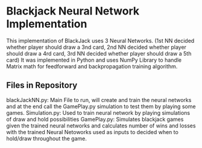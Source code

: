 # Blackjack Neural Network Implementation

This implementation of BlackJack uses 3 Neural Networks. (1st NN decided whether player should draw a 3nd card, 2nd NN decided whether player should draw a 4rd card, 3rd NN decided whether player should draw a 5th card)
It was implemented in Python and uses NumPy Library to handle Matrix math for feedforward and backpropagation training algorithm.

## Files in Repository
blackJackNN.py: Main File to run, will create and train the neural networks and at
the end call the GamePlay.py simulation to test them by playing some games.
Simulation.py: Used to train neural network by playing simulations of draw and
hold possibilities
GamePlay.py: Simulates blackjack games given the trained neural networks and
calculates number of wins and losses with the trained Neural Netoworks used as
inputs to decided when to hold/draw throughout the game.
